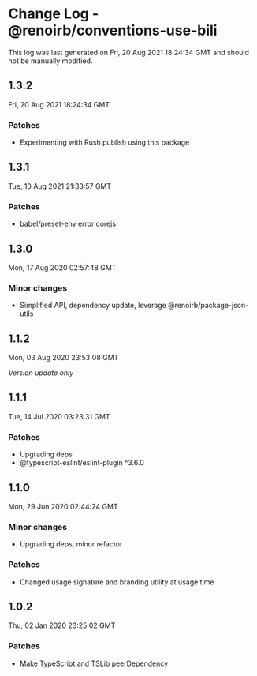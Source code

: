 # Change Log - @renoirb/conventions-use-bili

This log was last generated on Fri, 20 Aug 2021 18:24:34 GMT and should not be manually modified.

## 1.3.2
Fri, 20 Aug 2021 18:24:34 GMT

### Patches

- Experimenting with Rush publish using this package

## 1.3.1
Tue, 10 Aug 2021 21:33:57 GMT

### Patches

- babel/preset-env error corejs

## 1.3.0
Mon, 17 Aug 2020 02:57:48 GMT

### Minor changes

- Simplified API, dependency update, leverage @renoirb/package-json-utils

## 1.1.2
Mon, 03 Aug 2020 23:53:08 GMT

*Version update only*

## 1.1.1
Tue, 14 Jul 2020 03:23:31 GMT

### Patches

- Upgrading deps
- @typescript-eslint/eslint-plugin ^3.6.0

## 1.1.0
Mon, 29 Jun 2020 02:44:24 GMT

### Minor changes

- Upgrading deps, minor refactor

### Patches

- Changed usage signature and branding utility at usage time

## 1.0.2
Thu, 02 Jan 2020 23:25:02 GMT

### Patches

- Make TypeScript and TSLib peerDependency

